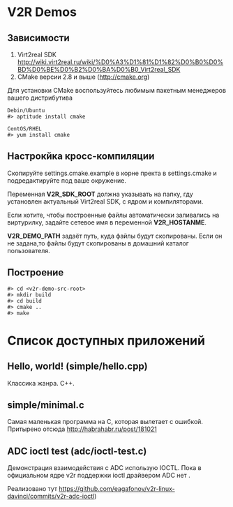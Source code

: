 V2R Demos
=========

Зависимости
-----------

1. Virt2real SDK <http://wiki.virt2real.ru/wiki/%D0%A3%D1%81%D1%82%D0%B0%D0%BD%D0%BE%D0%B2%D0%BA%D0%B0_Virt2real_SDK>
2. CMake версии 2.8 и выше (<http://cmake.org>)

Для установки CMake воспользуйтесь любимым пакетным менеджеров вашего дистрибутива 

    Debin/Ubuntu
    #> aptitude install cmake

    CentOS/RHEL 
    #> yum install cmake

Настрокйка кросс-компиляции
---------------------------

Скопируйте settings.cmake.example в корне пректа в settings.cmake и подредактируйте под ваше окружение.

Переменная **V2R_SDK_ROOT** должна указывать на папку, гду установлен актуальный Virt2real SDK, с ядром и компиляторами.

Если хотите, чтобы построенные файлы автоматически заливались на виртурилку, задайте сетевое имя в переменной **V2R_HOSTANME**.

**V2R_DEMO_PATH** задаёт путь, куда файлы будут скопированы. Если он не задана,то файлы будут скопированы в домашний каталог пользователя.

Построение
----------

    #> cd <v2r-demo-src-root>
    #> mkdir build
    #> cd build
    #> cmake ..
    #> make


Список доступных приложений
===========================

Hello, world! (simple/hello.cpp)
-----------------------------------

Классика жанра. С++.

simple/minimal.c
-----------------------------------

Самая маленькая программа на С, которая вылетает с ошибкой.
Притырено отсюда <http://habrahabr.ru/post/181021>

ADC ioctl test (adc/ioctl-test.c)
---------------------------------

Демонстрация взаимодействия с ADC использую IOCTL. Пока в официальном ядре v2r поддержки ioctl драйвером ADC нет .

Реализовано тут <https://github.com/eagafonov/v2r-linux-davinci/commits/v2r-adc-ioctl>)
